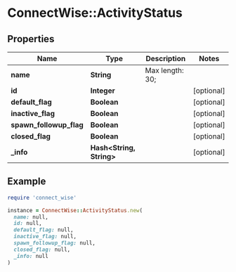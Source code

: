 # ConnectWise::ActivityStatus

## Properties

| Name | Type | Description | Notes |
| ---- | ---- | ----------- | ----- |
| **name** | **String** |  Max length: 30; |  |
| **id** | **Integer** |  | [optional] |
| **default_flag** | **Boolean** |  | [optional] |
| **inactive_flag** | **Boolean** |  | [optional] |
| **spawn_followup_flag** | **Boolean** |  | [optional] |
| **closed_flag** | **Boolean** |  | [optional] |
| **_info** | **Hash&lt;String, String&gt;** |  | [optional] |

## Example

```ruby
require 'connect_wise'

instance = ConnectWise::ActivityStatus.new(
  name: null,
  id: null,
  default_flag: null,
  inactive_flag: null,
  spawn_followup_flag: null,
  closed_flag: null,
  _info: null
)
```

